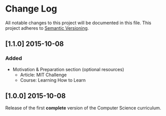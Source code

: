 # Change Log

All notable changes to this project will be documented in this file.
This project adheres to [Semantic Versioning](http://semver.org/).

## [1.1.0] 2015-10-08
### Added
- Motivation & Preparation section (optional resources)
  - Article: MIT Challenge
  - Course: Learning How to Learn

## [1.0.0] 2015-10-08

Release of the first **complete** version of the Computer Science curriculum.

